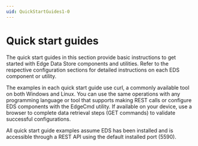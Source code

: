```yaml
---
uid: QuickStartGuides1-0
---
```


# Quick start guides
The quick start guides in this section provide basic instructions to get started with Edge Data Store components and utilities. Refer to the respective configuration sections for detailed instructions on each EDS component or utility.

The examples in each quick start guide use curl, a commonly available tool on both Windows and Linux. You can use the same operations with any programming language or tool that supports making REST calls or configure EDS components with the EdgeCmd utility. If available on your device, use a browser to complete data retrieval steps (GET commands) to validate successful configurations.

All quick start guide examples assume EDS has been installed and is accessible through a REST API using the default installed port (5590).

